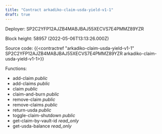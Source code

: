 ```yaml
---
title: "Contract arkadiko-claim-usda-yield-v1-1"
draft: true
---
```

Deployer: SP2C2YFP12AJZB4MABJBAJ55XECVS7E4PMMZ89YZR


 



Block height: 58957 (2022-05-06T13:13:26.000Z)

Source code: {{<contractref "arkadiko-claim-usda-yield-v1-1" SP2C2YFP12AJZB4MABJBAJ55XECVS7E4PMMZ89YZR arkadiko-claim-usda-yield-v1-1>}}

Functions:

* add-claim _public_
* add-claims _public_
* claim _public_
* claim-and-burn _public_
* remove-claim _public_
* remove-claims _public_
* return-usda _public_
* toggle-claim-shutdown _public_
* get-claim-by-vault-id _read_only_
* get-usda-balance _read_only_
